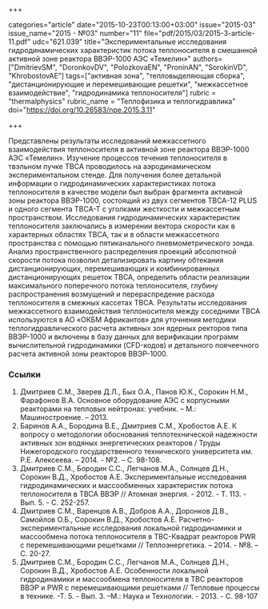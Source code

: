+++

categories="article"
date="2015-10-23T00:13:00+03:00"
issue="2015-03"
issue_name="2015 - №03"
number="11"
file="pdf/2015/03/2015-3-article-11.pdf"
udc="621.039"
title="Экспериментальные исследования гидродинамических характеристик потока теплоносителя в смешанной активной зоне реактора ВВЭР-1000 АЭС «Темелин»"
authors=["DmitrievSM", "DoronkovDV", "PolozkovaEN", "ProninAN", "SorokinVD", "KhrobostovAE"]
tags=["активная зона", "тепловыделяющая сборка", "дистанционирующие и перемешивающие решетки", "межкассетное взаимодействие", "гидродинамика теплоносителя"]
rubric = "thermalphysics"
rubric_name = "Теплофизика и теплогидравлика"
doi="https://doi.org/10.26583/npe.2015.3.11"

+++

Представлены результаты исследований межкассетного взаимодействия теплоносителя в активной зоне реактора ВВЭР-1000 АЭС «Темелин». Изучение процессов течения теплоносителя в твэльном пучке ТВСА проводилось на аэродинамическом экспериментальном стенде. Для получения более детальной информации о гидродинамических характеристиках потока теплоносителя в качестве модели был выбран фрагмента активной зоны реактора ВВЭР-1000, состоящий из двух сегментов ТВСА-12 PLUS и одного сегмента ТВСА-Т с уголками жесткости и межкассетным пространством. Исследования гидродинамических характеристик теплоносителя заключались в измерении вектора скорости как в характерных областях ТВСА, так и в области межкассетного пространства с помощью пятиканального пневмометрического зонда. Анализ пространственного распределения проекций абсолютной скорости потока позволил детализировать картину обтекания дистанционирующих, перемешивающих и комбинированных дистанционирующих решеток ТВСА, определить области реализации максимального поперечного потока теплоносителя, глубину распространения возмущений и перераспредение расхода теплоносителя в смежных кассетах ТВСА. Результаты исследования межкассетного взаимодействия теплоносителя между соседними ТВСА используются в АО «ОКБМ Африкантов» для уточнения методики теплогидравлического расчета активных зон ядерных ректоров типа ВВЭР-1000 и включены в базу данных для верификации программ вычислительной гидродинамики (CFD-кодов) и детального поячеечного расчета активной зоны реакторов ВВЭР-1000.

### Ссылки

1. Дмитриев С.М., Зверев Д.Л., Бых О.А., Панов Ю.К., Сорокин Н.М., Фарафонов В.А. Основное оборудование АЭС с корпусными реакторами на тепловых нейтронах: учебник. – М.: Машиностроение. – 2013.
2. Баринов А.А., Бородина В.Е., Дмитриев С.М., Хробостов А.Е. К вопросу о методологии обоснования теплотехнической надежности активных зон водяных энергетических реакторов / Труды Нижегородского государственного технического университета им. Р.Е. Алексеева. – 2014. - №2. – С. 98-108.
3. Дмитриев С.М., Бородин С.С., Легчанов М.А., Солнцев Д.Н., Сорокин В.Д., Хробостов А.Е. Экспериментальные исследования гидродинамических и массообменных характеристик потока теплоносителя в ТВСА ВВЭР // Атомная энергия. - 2012. - Т. 113. - Вып. 5. - С. 252-257.
4. Дмитриев С.М., Варенцов А.В., Добров А.А., Доронков Д.В., Самойлов О.Б., Сорокин В.Д., Хробостов А.Е. Расчетно-экспериментальные исследования локальной гидродинамики и массообмена потока теплоносителя в ТВС-Квадрат реакторов PWR с перемешивающими решетками // Теплоэнергетика. – 2014. - №8. – С. 20-27.
5. Дмитриев С.М., Бородин С.С., Легчанов М.А., Солнцев Д.Н., Сорокин В.Д., Хробостов А.Е. Особенности локальной гидродинамики и массообмена теплоносителя в ТВС реакторов ВВЭР и PWR с перемешивающими решетками // Тепловые процессы в технике. -Т. 5. - Вып. 3. –М.: Наука и Технологии. - 2013. - С. 98-107